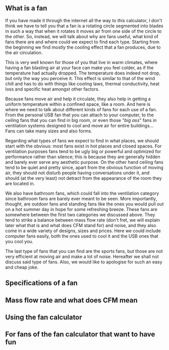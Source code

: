 ## What is a fan
 
If you have made it through the internet all the way to this calculator, I don't think we have to tell you that a fan is a rotating <portal cid=753>circle</portal> segmented into blades in such a way that when it rotates it moves air from one side of the circle to the other. So, instead, we will talk about why are fans useful, what kind of fans there are and where could we expect to find each type. Starting from the beginning we find mostly the cooling effect that a fan produces, due to the air circulation.

This is very well known for those of you that live in warm climates, where having a fan blasting air at your face can make you feel colder, as if the temperature had actually dropped. The temperature does indeed not drop, but only the way you perceive it. This effect is similar to that of the <portal cid=XXX>wind chill</portal> and has to do with things like <portal cid=XXX>cooling laws</portal>, <portal cid=XXX>thermal conductivity</portal>, <portal cid=XXX>heat loss</portal> and <portal cid=XXX>specific heat</portal> amongst other factors.

Because fans move air and help it circulate, they also help in getting a uniform temperature within a confined space, like a room. And here is where we need to talk about different kinds of fans for each use of a fan. From the personal USB fan that you can attach to your computer, to the ceiling fans that you can find in big room, or even those "_big ass_" fans in ventilation systems designed to cool and move air for entire buildings... Fans can take many sizes and also forms.

Regarding what types of fans we expect to find in what places, we should start with the obvious: most fans exist in hot places and closed spaces. For ventilation purposes fans tend to be ugly big or powerful and optimized for performance rather than silence; this is because they are generally hidden and barely ever serve any aesthetic purpose. On the other hand ceiling fans tend to be quiet and pretty since, apart from the obvious function of moving air, they should not disturb people having conversations under it, and should (at the very least) not detract from the appearance of the room they are located in.

We also have bathroom fans, which could fall into the ventilation category since bathroom fans are barely ever meant to be seen. More importantly, thought, are outdoor fans and standing fans like the ones you would pull out on a hot summer day in hope for some refreshing breeze. These fans are somewhere between the first two categories we discussed above. They tend to strike a balance between mass flow rate (don't fret, we will explain later what that is and what does CFM stand for) and noise, and they also come in a wide variety of designs, sizes and prices. Here we could include computer fans easily, both the ones used to cool it and the USB ones that you cool you.

The last type of fans that you can find are the sports fans, but those are not very efficient at moving air and make a lot of noise. Hereafter we shall not discuss said type of fans. Also, we would like to apologise for such an easy and cheap joke.



## Specifications of a fan

## Mass flow rate and what does CFM mean

## Using the fan calculator

## For fans of the fan calculator that want to have fun

